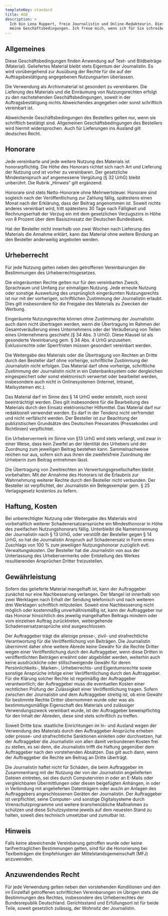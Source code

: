 ```yaml
---
templateKey: standard
title: AGB
description: >
  Ich bin Lena Ruppert, freie Journalistin und Online-Redakteurin. Dies sind
  meine Geschäftsbedingungen. Ich freue mich, wenn ich für Sie schreiben darf.
---
```


## Allgemeines

Diese Geschäftsbedingungen finden Anwendung auf Text- und Bildbeiträge (Material). Geliefertes Material bleibt stets Eigentum der Journalistin. Es wird vorübergehend zur Ausübung der Rechte für die auf der Auftragsbestätigung angegebenen Nutzungsarten überlassen.

Die Verwendung als Archivmaterial ist gesondert zu vereinbaren. Die Lieferung des Materials und die Einräumung von Nutzungsrechten erfolgt zu den nachstehenden Geschäftsbedingungen, soweit in der Auftragsbestätigung nichts Abweichendes angegeben oder sonst schriftlich vereinbart ist.

Abweichende Geschäftsbedingungen des Bestellers gelten nur, wenn sie schriftlich bestätigt sind. Allgemeinen
Geschäftsbedingungen des Bestellers wird hiermit widersprochen. Auch für Lieferungen ins Ausland gilt deutsches Recht.

## Honorare

Jede vereinbarte und jede weitere Nutzung des Materials ist honorarpflichtig. Die Höhe des Honorars richtet sich nach Art und Lieferung der Nutzung und ist vorher zu vereinbaren. Der gesetzliche Mindestanspruch auf angemessene Vergütung (§ 32 UrhG) bleibt unberührt. Die Rubrik „Hinweis“ gilt ergänzend.

Honorare sind stets Netto-Honorare ohne Mehrwertsteuer. Honorare sind sogleich nach der Veröffentlichung zur Zahlung fällig, spätestens einen Monat nach der Erklärung, dass der Beitrag angenommen ist. Soweit nichts anderes vereinbart wird, tritt spätestens 30 Tage nach Fälligkeit und Rechnungserhalt der Verzug ein mit dem gesetzlichen Verzugszins in Höhe von 8 Prozent über dem Basiszinssatz der Deutschen Bundesbank.

Hat der Besteller nicht innerhalb von zwei Wochen nach Lieferung des Materials die Annahme erklärt, kann das Material ohne weitere Bindung an den Besteller anderweitig angeboten werden.

## Urheberrecht

Für jede Nutzung gelten neben den getroffenen Vereinbarungen die Bestimmungen des Urheberrechtsgesetzes.

Die eingeräumten Rechte gelten nur für den vereinbarten Zweck, Sprachraum und Umfang zur einmaligen Nutzung. Jede erneute Nutzung oder sonstige Ausweitung des ursprünglich eingeräumten Nutzungsrechts ist nur mit der vorherigen, schriftlichen Zustimmung der Journalistin erlaubt. Dies gilt insbesondere für die Freigabe des Materials zu Zwecken der Werbung.

Eingeräumte Nutzungsrechte können ohne Zustimmung der Journalistin auch dann nicht übertragen werden, wenn die Übertragung im Rahmen der Gesamtveräußerung eines Unternehmens oder der Veräußerung von Teilen eines Unternehmens geschieht (§ 34 Abs. 3 UrhG). Diese Klausel ist als gesonderte Vereinbarung gem. § 34 Abs. 4 UrhG anzusehen. Exklusivrechte oder Sperrfristen müssen gesondert vereinbart werden.

Die Weitergabe des Materials oder die Übertragung von Rechten an Dritte durch den Besteller darf ohne vorherige, schriftliche Zustimmung der Journalistin nicht erfolgen. Das Material darf ohne vorherige, schriftliche Zustimmung der Journalistin nicht in ein Datenbanksystem oder dergleichen eingespeichert oder sonst elektronisch verwertet oder bearbeitet werden, insbesondere auch nicht in Onlinesystemen (Internet, Intranet, Mailsystemen etc.).

Das Material darf im Sinne des § 14 UrhG weder entstellt, noch sonst beeinträchtigt werden. Dies gilt insbesondere für die Bearbeitung des Materials durch den Einsatz elektronischer Hilfsmittel. Das Material darf nur redaktionell verwendet werden. Es darf in der Tendenz nicht verfremdet und nicht verfälscht werden. Der Besteller ist zur Beachtung der publizistischen Grundsätze des Deutschen Presserates (Pressekodex und Richtlinien) verpflichtet.

Ein Urhebervermerk im Sinne von §13 UrhG wird stets verlangt, und zwar in einer Weise, dass kein Zweifel an der Identität des Urhebers und der Zuordnung zum jeweiligen Beitrag bestehen kann. Sammelnachweise reichen nur aus, sofern sich aus ihnen die zweifelsfreie Zuordnung der Urheberin zum Beitrag entnehmen lässt.

Die Übertragung von Zweitrechten an Verwertungsgesellschaften bleibt vorbehalten. Mit der Annahme des Honorars ist die Erlaubnis zur Wahrnehmung weiterer Rechte durch den Besteller nicht verbunden. Der Besteller ist verpflichtet, der Journalistin ein Belegexemplar gem. § 25 Verlagsgesetz kostenlos zu liefern.

## Haftung, Kosten

Bei unberechtigter Nutzung oder Weitergabe des Materials wird vorbehaltlich weiterer Schadenersatzansprüche ein Mindesthonorar in Höhe des zweifachen Nutzungshonorars fällig. Unterbleibt die Namensnennung der Journalistin nach § 13 UrhG, oder verstößt der Besteller gegen § 14 UrhG, so hat die Journalistin Anspruch auf Schadenersatz in Form eines Zuschlags von 100 % zum jeweiligen Nutzungshonorar zuzüglich evtl. Verwaltungskosten. Der Besteller hat die Journalistin von aus der Unterlassung des Urhebervermerks oder Entstellung des Werkes resultierenden Ansprüchen Dritter freizustellen.

## Gewährleistung

Sofern das gelieferte Material mangelhaft ist, kann der Auftraggeber zunächst nur eine Nachbesserung verlangen. Der Mangel ist innerhalb von zwei Werktagen nach Erhalt der Sendung telefonisch und nach weiteren drei Werktagen schriftlich mitzuteilen. Soweit eine Nachbesserung nicht möglich oder kostenmäßig unverhältnismäßig ist, kann der Auftraggeber nur das Honorar hinsichtlich des jeweilig mangelhaften Beitrags mindern oder vom einzelnen Auftrag zurücktreten, weitergehende Schadensersatzansprüche sind ausgeschlossen.

Der Auftraggeber trägt die alleinige presse-, zivil- und strafrechtliche Verantwortung für die Veröffentlichung von Beiträgen. Die Journalistin übernimmt daher ohne weitere Abrede keine Gewähr für die Rechte Dritter wegen einer Veröffentlichung durch den Auftraggeber, wenn diese Dritten in veröffentlichten Beiträgen erwähnt oder abgebildet werden, weiterhin auch keine ausdrückliche oder stillschweigende Gewähr für deren Persönlichkeits-, Marken-, Urheberrechts- und Eigentumsrechte sowie sonstige Ansprüche infolge einer Veröffentlichung durch den Auftraggeber. Für die Klärung solcher Rechte ist regelmäßig der Auftraggeber verantwortlich; der Auftraggeber muss die eventuellen Kosten einer rechtlichen Prüfung der Zulässigkeit einer Veröffentlichung tragen. Sofern zwischen der Journalistin und dem Auftraggeber streitig ist, ob eine Gewähr für bestimmte Rechte Dritter übernommen wurde oder was als bestimmungsmäßige Eigenschaft des Materials und zulässiger Verwendungszweck vereinbart wurde, ist der Auftraggeber beweispflichtig für den Inhalt der Abreden, diese sind stets schriftlich zu treffen.

Soweit Dritte bzw. staatliche Einrichtungen im In- und Ausland wegen der Verwendung des Materials durch den Auftraggeber Ansprüche erheben oder presse- und strafrechtliche Sanktionen einleiten oder durchsetzen, hat der Auftraggeber die Journalistin von allen damit verbundenen Kosten frei zu stellen, es sei denn, die Journalistin trifft die Haftung gegenüber dem Auftraggeber nach den vorstehenden Absätzen. Das gilt auch dann, wenn der Auftraggeber die Rechte am Beitrag an Dritte überträgt.

Die Journalistin haftet nicht für Schäden, die beim Auftraggeber im Zusammenhang mit der Nutzung der von der Journalistin angelieferten Dateien eintreten, sei dies durch Computerviren in oder an E-Mails oder vergleichbaren Übermittlungen oder diesen beigefügten Anhängen, in oder in Verbindung mit angelieferten Datenträgern oder aus/in an Anlagen des Auftraggebers angeschlossenen Geräten der Journalistin. Der Auftraggeber ist verpflichtet, seine Computer- und sonstige Digitalsysteme durch Virenschutzprogramme und weitere branchenübliche Maßnahmen zu schützen und diese Schutzsysteme jeweils auf dem neuesten Stand zu halten, soweit dies technisch umsetzbar und zumutbar ist.

## Hinweis

Falls keine abweichende Vereinbarung getroffen wurde oder keine tarifvertraglichen Bestimmungen gelten, sind für die Honorierung bei Textbeiträgen die Empfehlungen der Mittelstandsgemeinschaft (MFJ) anzuwenden.

## Anzuwendendes Recht

Für jede Verwendung gelten neben den vorstehenden Konditionen und den im Einzelfall getroffenen schriftlichen Vereinbarungen im Übrigen stets die Bestimmungen des Rechtes, insbesondere des Urheberrechtes der Bundesrepublik Deutschland. Gerichtsstand und Erfüllungsort ist für beide Teile, soweit gesetzlich zulässig, der Wohnsitz der Journalistin.
